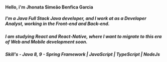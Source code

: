 #### Hello, i'm Jhonata Simeão Benfica Garcia

##### I'm a Java Full Stack Java developer, and I work at as a Developer Analyst, working in the Front-end and Back-end.

##### I am studying React and React-Native, where I want to migrate to this era of Web and Mobile development soon.

##### Skill's - Java 8, 9 - Spring Framework | JavaScript | TypeScript | NodeJs


<!--
**jhonatagarcia/jhonatagarcia** is a ✨ _special_ ✨ repository because its `README.md` (this file) appears on your GitHub profile.

Here are some ideas to get you started:

- 🔭 I’m currently working on ...
- 🌱 I’m currently learning ...
- 👯 I’m looking to collaborate on ...
- 🤔 I’m looking for help with ...
- 💬 Ask me about ...
- 📫 How to reach me: ...
- 😄 Pronouns: ...
- ⚡ Fun fact: ...
-->
